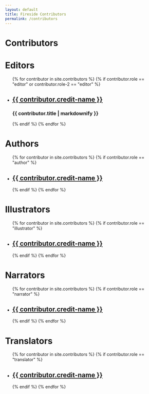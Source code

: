 ```yaml
---
layout: default
title: Fireside Contributors
permalink: /contributors
---
```


<h1>Contributors</h1>

<h1>Editors</h1>
<ul>
  {% for contributor in site.contributors %}
  {% if contributor.role == "editor" or contributor.role-2 == "editor" %}
    <li>
      <h2><a href="{{ contributor.url }}">{{ contributor.credit-name }}</a></h2>
      <h3>{{ contributor.title | markdownify }}</h3>
    </li>
    {% endif %}
  {% endfor %}
</ul>

<h1>Authors</h1>
<ul>
  {% for contributor in site.contributors %}
  {% if contributor.role == "author" %}
    <li>
      <h2><a href="{{ contributor.url }}">{{ contributor.credit-name }}</a></h2>
    </li>
    {% endif %}
  {% endfor %}
</ul>

<h1>Illustrators</h1>
<ul>
  {% for contributor in site.contributors %}
  {% if contributor.role == "illustrator" %}
    <li>
      <h2><a href="{{ contributor.url }}">{{ contributor.credit-name }}</a></h2>
    </li>
    {% endif %}
  {% endfor %}
</ul>

<h1>Narrators</h1>
<ul>
  {% for contributor in site.contributors %}
  {% if contributor.role == "narrator" %}
    <li>
      <h2><a href="{{ contributor.url }}">{{ contributor.credit-name }}</a></h2>
    </li>
    {% endif %}
  {% endfor %}
</ul>

<h1>Translators</h1>
<ul>
  {% for contributor in site.contributors %}
  {% if contributor.role == "translator" %}
    <li>
      <h2><a href="{{ contributor.url }}">{{ contributor.credit-name }}</a></h2>
    </li>
    {% endif %}
  {% endfor %}
</ul>
